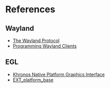 # References

## Wayland
- [The Wayland Protocol](https://wayland-book.com)
- [Programming Wayland Clients](https://jan.newmarch.name/Wayland)

## EGL

- [Khronos Native Platform Graphics Interface](https://registry.khronos.org/EGL/specs/eglspec.1.4.pdf)
- [EXT_platform_base](https://registry.khronos.org/EGL/extensions/EXT/EGL_EXT_platform_base.txt)